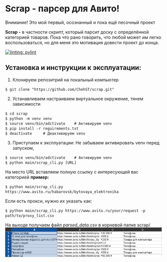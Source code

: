 # Scrap - парсер для Авито!

Внимание! Это мой первый, осознанный и пока ещё песочный проект


**Scrap -** в частности скрипт, который парсит доску с определённой категорией  товаров. Пока что рано говорить, что любой может им легко  воспользоваться, но для меня это мотивация довести проект до конца.

[![linting: pylint](https://img.shields.io/badge/linting-pylint-yellowgreen)](https://github.com/PyCQA/pylint)
## Установка и инструкции к эксплуатации:

1) Клонируем репозитрий на локальный компьютер
```console
$ git clone "https://github.com/ChehST/scrap.git"
```

2) Устанавливаем настраиваем виртуальное окружение, тянем зависимости
```console
$ cd scrap
$ python -m venv venv
$ source venv/bin/adctivate    # Активируем venv
$ pip install -r reguirements.txt
$ deactivate     # Деактивируем venv
```

3) Приступаем к эксплуатации:
   Не забываем активировать venv перед запуском,
```console
$ source venv/bin/adctivate    # Активируем venv
$ python main/scrap_cli.py [URL]
```
На место URL вставляем полную ссылку с интересующей вас категорией
**пример:**
```console
$ python main/scrap_cli.py https://www.avito.ru/habarovsk/bytovaya_elektronika
```

Если есть прокси, нужно их указать как:
```console
$ python main/scrap_cli.py https://www.avito.ru/your/request -p path/to/proxy_list.csv
```

На выходе получаем файл *parsed_data.csv* в корневой папке scrap/
![Data csv file](https://github.com/ChehST/scrap/blob/develop/docs/images/data_csv.png)
